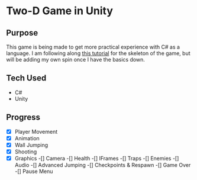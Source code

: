# Two-D Game in Unity

## Purpose
This game is being made to get more practical experience with C# as a language. I am following along [this tutorial](https://www.youtube.com/watch?v=TcranVQUQ5U) for the skeleton of the game,
but will be adding my own spin once I have the basics down.

## Tech Used
- C#
- Unity


## Progress
-[x] Player Movement
-[x] Animation
-[x] Wall Jumping
-[x] Shooting
-[x] Graphics
-[] Camera
-[] Health
-[] IFrames
-[] Traps
-[] Enemies
-[] Audio
-[] Advanced Jumping
-[] Checkpoints & Respawn
-[] Game Over
-[] Pause Menu

